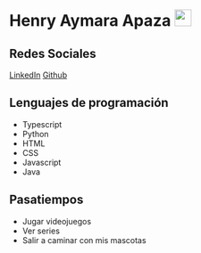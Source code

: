 # Henry Aymara Apaza <img src="https://raw.githubusercontent.com/MartinHeinz/MartinHeinz/master/wave.gif" width="30px">

## Redes Sociales
[LinkedIn](www.linkedin.com/in/henry-aymara-apaza-878672169)
[Github](https://github.com/henryapz)


## Lenguajes de programación
- Typescript
- Python
- HTML
- CSS
- Javascript
- Java

## Pasatiempos
- Jugar videojuegos
- Ver series
- Salir a caminar con mis mascotas